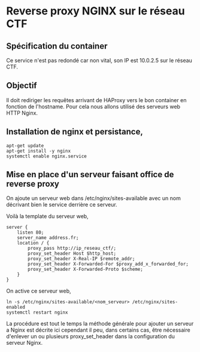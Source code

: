 # Reverse proxy NGINX sur le réseau CTF

## Spécification du container
Ce service n'est pas redondé car non vital, son IP est 10.0.2.5 sur le réseau CTF.

## Objectif
Il doit rediriger les requêtes arrivant de HAProxy vers le bon container en fonction de l'hostname. Pour cela nous allons utilisé des serveurs web HTTP Nginx.

## Installation de nginx et persistance,
```
apt-get update
apt-get install -y nginx
systemctl enable nginx.service
```

## Mise en place d'un serveur faisant office de reverse proxy

On ajoute un serveur web dans /etc/nginx/sites-available avec un nom décrivant bien le service derrière ce serveur.

Voilà la template du serveur web,
```
server {
	listen 80;
	server_name address.fr;
	location / {
		proxy_pass http://ip_reseau_ctf/;
		proxy_set_header Host $http_host;
		proxy_set_header X-Real-IP $remote_addr;
		proxy_set_header X-Forwarded-For $proxy_add_x_forwarded_for;
		proxy_set_header X-Forwarded-Proto $scheme;
	}
}
```

On active ce serveur web,
```
ln -s /etc/nginx/sites-available/<nom_serveur> /etc/nginx/sites-enabled
systemctl restart nginx
```

La procédure est tout le temps la méthode générale pour ajouter un serveur a Nginx est décrite ici cependant il peu, dans certains cas, être nécessaire d'enlever un ou plusieurs proxy\_set\_header dans la configuration du serveur Nginx.
